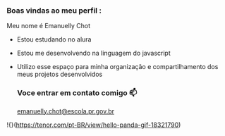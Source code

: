 ### Boas vindas ao meu perfil :


Meu nome é Emanuelly Chot

- Estou estudando no alura
- Estou me desenvolvendo na linguagem do javascript
- Utilizo esse espaço para minha organização e compartilhamento dos meus projetos desenvolvidos

  ### Voce entrar em contato comigo 📫

  emanuelly.chot@escola.pr.gov.br

!{}(https://tenor.com/pt-BR/view/hello-panda-gif-18321790)
